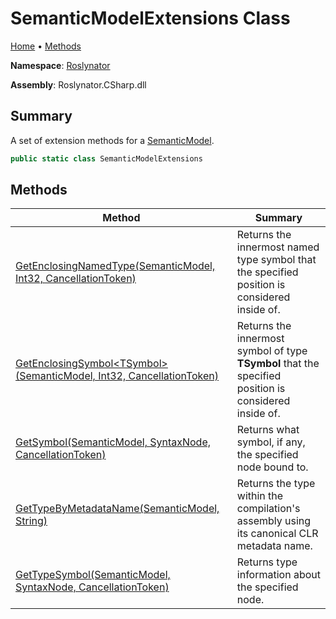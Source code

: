 # SemanticModelExtensions Class <a name="_Top"></a>

[Home](../../README.md) &#x2022; [Methods](#methods)

**Namespace**: [Roslynator](../README.md#_Top)

**Assembly**: Roslynator\.CSharp\.dll

## Summary

A set of extension methods for a [SemanticModel](https://docs.microsoft.com/en-us/dotnet/api/microsoft.codeanalysis.semanticmodel)\.

```csharp
public static class SemanticModelExtensions
```

## Methods

| Method | Summary |
| ------ | ------- |
| [GetEnclosingNamedType(SemanticModel, Int32, CancellationToken)](GetEnclosingNamedType/README.md#_Top) | Returns the innermost named type symbol that the specified position is considered inside of\. |
| [GetEnclosingSymbol\<TSymbol>(SemanticModel, Int32, CancellationToken)](GetEnclosingSymbol-1/README.md#_Top) | Returns the innermost symbol of type **TSymbol** that the specified position is considered inside of\. |
| [GetSymbol(SemanticModel, SyntaxNode, CancellationToken)](GetSymbol/README.md#_Top) | Returns what symbol, if any, the specified node bound to\. |
| [GetTypeByMetadataName(SemanticModel, String)](GetTypeByMetadataName/README.md#_Top) | Returns the type within the compilation's assembly using its canonical CLR metadata name\. |
| [GetTypeSymbol(SemanticModel, SyntaxNode, CancellationToken)](GetTypeSymbol/README.md#_Top) | Returns type information about the specified node\. |

